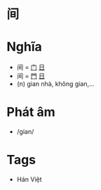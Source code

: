 # 间

# Nghĩa
* 间 = [门](门.md) [日](日.md)
* 间 = [門](門.md) [日](日.md)
* (n) gian nhà, không gian,...

# Phát âm
* /gian/

# Tags
* Hán Việt

<script>window.HANZI_FIELD='间';</script>

